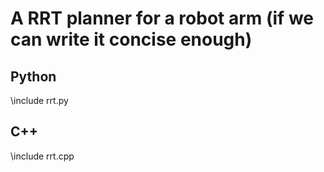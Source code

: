 # A RRT planner for a robot arm (if we can write it concise enough)

## Python
\include rrt.py

## C++
\include rrt.cpp
